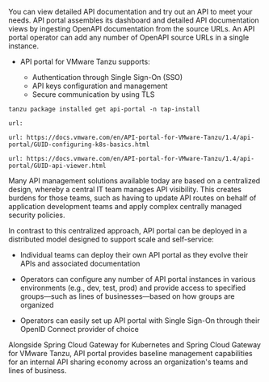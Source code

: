 You can view detailed API documentation and try out an API to meet your needs. API portal assembles its dashboard and detailed API documentation views by ingesting OpenAPI documentation from the source URLs. An API portal operator can add any number of OpenAPI source URLs in a single instance.

* API portal for VMware Tanzu supports:

    * Authentication through Single Sign-On (SSO)
    * API keys configuration and management
    * Secure communication by using TLS

```execute-1
tanzu package installed get api-portal -n tap-install
```

```dashboard:open-url
url:
```

```dashboard:open-url
url: https://docs.vmware.com/en/API-portal-for-VMware-Tanzu/1.4/api-portal/GUID-configuring-k8s-basics.html
```

```dashboard:open-url
url: https://docs.vmware.com/en/API-portal-for-VMware-Tanzu/1.4/api-portal/GUID-api-viewer.html
```

Many API management solutions available today are based on a centralized design, whereby a central IT team manages API visibility. This creates burdens for those teams, such as having to update API routes on behalf of application development teams and apply complex centrally managed security policies.

In contrast to this centralized approach, API portal can be deployed in a distributed model designed to support scale and self-service:

  * Individual teams can deploy their own API portal as they evolve their APIs and associated documentation

  * Operators can configure any number of API portal instances in various environments (e.g., dev, test, prod) and provide access to specified groups—such as lines of businesses—based on how groups are organized

  * Operators can easily set up API portal with Single Sign-On through their OpenID Connect provider of choice

Alongside Spring Cloud Gateway for Kubernetes and Spring Cloud Gateway for VMware Tanzu, API portal provides baseline management capabilities for an internal API sharing economy across an organization's teams and lines of business.
